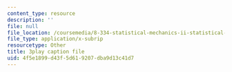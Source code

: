 ```yaml
---
content_type: resource
description: ''
file: null
file_location: /coursemedia/8-334-statistical-mechanics-ii-statistical-physics-of-fields-spring-2014/4f5e1899d43f5d619207dba9d13c41d7_yBdXS5dXQN4.vtt
file_type: application/x-subrip
resourcetype: Other
title: 3play caption file
uid: 4f5e1899-d43f-5d61-9207-dba9d13c41d7
---
```


